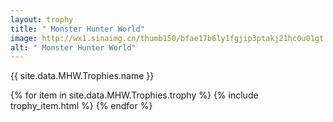 ```yaml
---
layout: trophy
title: " Monster Hunter World"
image: http://wx1.sinaimg.cn/thumb150/bfae17b6ly1fgjip3ptakj21hc0u01gt
alt: " Monster Hunter World"
---
```


<tr><td colspan="4"><p>{{ site.data.MHW.Trophies.name }}</p></td></tr>

{% for item in site.data.MHW.Trophies.trophy %}
{% include trophy_item.html %}
{% endfor %}
